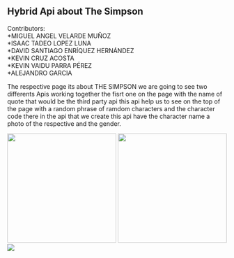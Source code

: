 <h2>Hybrid Api about The Simpson</h2>
Contributors:
<br>
*MIGUEL ANGEL VELARDE MUÑOZ 
<br>
*ISAAC TADEO LOPEZ LUNA
<br>
*DAVID SANTIAGO ENRÍQUEZ HERNÁNDEZ  
<br>
*KEVIN CRUZ ACOSTA
<br>
*KEVIN VAIDU PARRA PÉREZ
<br>
*ALEJANDRO GARCIA 
<br>

<p>The respective page its about THE SIMPSON we are going to see two differents Apis working together the fisrt one on the page with the name of quote that would be the third party api this api help us to see on the top of the page with a random phrase of ramdom characters and the character code there in the api that we create this api have the character name a photo of the respective and the gender.</p>
<img src="https://user-images.githubusercontent.com/81264746/160961451-879ff882-c700-4498-b4b8-fee3bdd44215.jpg" width="250"> 
<img src="https://user-images.githubusercontent.com/81264746/160961463-e83d80d4-3980-494e-a008-645e7507d10f.jpg" width="250">
<img src="https://user-images.githubusercontent.com/81264746/160961475-dcc66bfd-9079-4092-b340-856ba4213421.jpg" widht="250">


